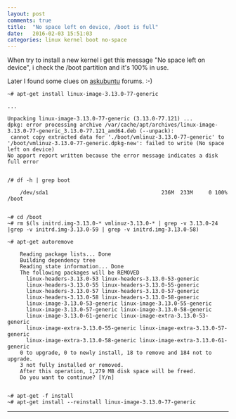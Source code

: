 ```yaml
---
layout: post
comments: true
title:  "No space left on device, /boot is full"
date:   2016-02-03 15:51:03
categories: linux kernel boot no-space
---
```


When try to install a new kernel i get this message "No space left on device",
i check the /boot partition and it's 100% in use.
 
Later I found some clues on [askubuntu] forums. :-)


    ~# apt-get install linux-image-3.13.0-77-generic

    ...

    Unpacking linux-image-3.13.0-77-generic (3.13.0-77.121) ...
    dpkg: error processing archive /var/cache/apt/archives/linux-image-3.13.0-77-generic_3.13.0-77.121_amd64.deb (--unpack):
     cannot copy extracted data for './boot/vmlinuz-3.13.0-77-generic' to '/boot/vmlinuz-3.13.0-77-generic.dpkg-new': failed to write (No space left on device)
    No apport report written because the error message indicates a disk full error


    /# df -h | grep boot

        /dev/sda1                                    236M  233M     0 100% /boot


    ~# cd /boot
    ~# rm $(ls initrd.img-3.13.0-* vmlinuz-3.13.0-* | grep -v 3.13.0-24  |grep -v initrd.img-3.13.0-59 | grep -v initrd.img-3.13.0-58)

    ~# apt-get autoremove

        Reading package lists... Done
        Building dependency tree       
        Reading state information... Done
        The following packages will be REMOVED
          linux-headers-3.13.0-53 linux-headers-3.13.0-53-generic
          linux-headers-3.13.0-55 linux-headers-3.13.0-55-generic
          linux-headers-3.13.0-57 linux-headers-3.13.0-57-generic
          linux-headers-3.13.0-58 linux-headers-3.13.0-58-generic
          linux-image-3.13.0-53-generic linux-image-3.13.0-55-generic
          linux-image-3.13.0-57-generic linux-image-3.13.0-58-generic
          linux-image-3.13.0-61-generic linux-image-extra-3.13.0-53-generic
          linux-image-extra-3.13.0-55-generic linux-image-extra-3.13.0-57-generic
          linux-image-extra-3.13.0-58-generic linux-image-extra-3.13.0-61-generic
        0 to upgrade, 0 to newly install, 18 to remove and 184 not to upgrade.
        3 not fully installed or removed.
        After this operation, 1,279 MB disk space will be freed.
        Do you want to continue? [Y/n]    


    ~# apt-get -f install
    ~# apt-get install --reinstall linux-image-3.13.0-77-generic



---
[askubuntu]: <http://askubuntu.com/questions/263363/how-can-i-remove-old-kernels-install-new-ones-when-boot-is-full>
